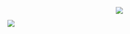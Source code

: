 <p align="center">
  <img src="https://readme-typing-svg.herokuapp.com?font=Fira+Code&weight=600&size=24&pause=1000&color=F732B6&random=false&width=435&lines=University+final+project">
</p>

<p align="left">
  <img src="https://readme-typing-svg.herokuapp.com?font=Fira+Code&size=22&duration=3500&pause=800&color=1DF714&random=false&width=435&lines=Sticker+Editor;This+website+generates+images+using+AI+and+can+edit+stickers;still+developing+.....">
</p>

